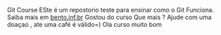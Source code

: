 Git Course
ESte é um repostorio teste para ensinar como o Git Funciona.
Saiba mais em [bento.inf.br](http://bento.inf.br)
Gostou do curso Que mais ? Ajude com uma doaçao , ate uma café é válido=)
Ola curso muito bom 

